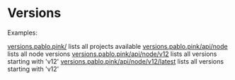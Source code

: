 # Versions

Examples:

[versions.pablo.pink/](https://versions.pablo.pink) lists all projects available
[versions.pablo.pink/api/node](https://versions.pablo.pink/api/node) lists all node versions
[versions.pablo.pink/api/node/v12](https://versions.pablo.pink/api/node/v12) lists all versions starting with 'v12'
[versions.pablo.pink/api/node/v12/latest](https://versions.pablo.pink/api/node/v12/latest) lists all versions starting with 'v12'
